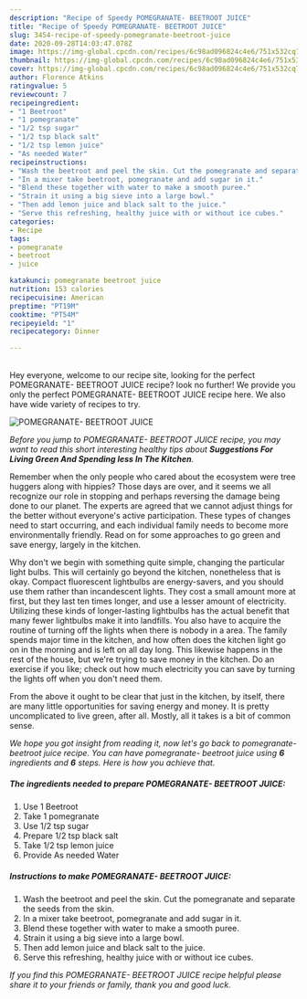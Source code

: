 ```yaml
---
description: "Recipe of Speedy POMEGRANATE- BEETROOT JUICE"
title: "Recipe of Speedy POMEGRANATE- BEETROOT JUICE"
slug: 3454-recipe-of-speedy-pomegranate-beetroot-juice
date: 2020-09-28T14:03:47.078Z
image: https://img-global.cpcdn.com/recipes/6c98ad096824c4e6/751x532cq70/pomegranate-beetroot-juice-recipe-main-photo.jpg
thumbnail: https://img-global.cpcdn.com/recipes/6c98ad096824c4e6/751x532cq70/pomegranate-beetroot-juice-recipe-main-photo.jpg
cover: https://img-global.cpcdn.com/recipes/6c98ad096824c4e6/751x532cq70/pomegranate-beetroot-juice-recipe-main-photo.jpg
author: Florence Atkins
ratingvalue: 5
reviewcount: 7
recipeingredient:
- "1 Beetroot"
- "1 pomegranate"
- "1/2 tsp sugar"
- "1/2 tsp black salt"
- "1/2 tsp lemon juice"
- "As needed Water"
recipeinstructions:
- "Wash the beetroot and peel the skin. Cut the pomegranate and separate the seeds from the skin."
- "In a mixer take beetroot, pomegranate and add sugar in it."
- "Blend these together with water to make a smooth puree."
- "Strain it using a big sieve into a large bowl."
- "Then add lemon juice and black salt to the juice."
- "Serve this refreshing, healthy juice with or without ice cubes."
categories:
- Recipe
tags:
- pomegranate
- beetroot
- juice

katakunci: pomegranate beetroot juice 
nutrition: 153 calories
recipecuisine: American
preptime: "PT19M"
cooktime: "PT54M"
recipeyield: "1"
recipecategory: Dinner

---
```

<br>
Hey everyone, welcome to our recipe site, looking for the perfect POMEGRANATE- BEETROOT JUICE recipe? look no further! We provide you only the perfect POMEGRANATE- BEETROOT JUICE recipe here. We also have wide variety of recipes to try.
<br>


![POMEGRANATE- BEETROOT JUICE](https://img-global.cpcdn.com/recipes/6c98ad096824c4e6/751x532cq70/pomegranate-beetroot-juice-recipe-main-photo.jpg)

<i>Before you jump to POMEGRANATE- BEETROOT JUICE recipe, you may want to read this short interesting healthy tips about 
<strong>Suggestions For Living Green And Spending less In The Kitchen</strong>.</i>
</br>

Remember when the only people who cared about the ecosystem were tree huggers along with hippies? Those days are over, and it seems we all recognize our role in stopping and perhaps reversing the damage being done to our planet. The experts are agreed that we cannot adjust things for the better without everyone's active participation. These types of changes need to start occurring, and each individual family needs to become more environmentally friendly. Read on for some approaches to go green and save energy, largely in the kitchen.

Why don't we begin with something quite simple, changing the particular light bulbs. This will certainly go beyond the kitchen, nonetheless that is okay. Compact fluorescent lightbulbs are energy-savers, and you should use them rather than incandescent lights. They cost a small amount more at first, but they last ten times longer, and use a lesser amount of electricity. Utilizing these kinds of longer-lasting lightbulbs has the actual benefit that many fewer lightbulbs make it into landfills. You also have to acquire the routine of turning off the lights when there is nobody in a area. The family spends major time in the kitchen, and how often does the kitchen light go on in the morning and is left on all day long. This likewise happens in the rest of the house, but we're trying to save money in the kitchen. Do an exercise if you like; check out how much electricity you can save by turning the lights off when you don't need them.

From the above it ought to be clear that just in the kitchen, by itself, there are many little opportunities for saving energy and money. It is pretty uncomplicated to live green, after all. Mostly, all it takes is a bit of common sense.


<i>We hope you got insight from reading it, now let's go back to pomegranate- beetroot juice recipe. You can have pomegranate- beetroot juice using <strong>6</strong> ingredients and <strong>6</strong> steps. Here is how you achieve that.
</i>

##### The ingredients needed to prepare POMEGRANATE- BEETROOT JUICE:

1. Use 1 Beetroot
1. Take 1 pomegranate
1. Use 1/2 tsp sugar
1. Prepare 1/2 tsp black salt
1. Take 1/2 tsp lemon juice
1. Provide As needed Water


##### Instructions to make POMEGRANATE- BEETROOT JUICE:

1. Wash the beetroot and peel the skin. Cut the pomegranate and separate the seeds from the skin.
1. In a mixer take beetroot, pomegranate and add sugar in it.
1. Blend these together with water to make a smooth puree.
1. Strain it using a big sieve into a large bowl.
1. Then add lemon juice and black salt to the juice.
1. Serve this refreshing, healthy juice with or without ice cubes.


<i>If you find this POMEGRANATE- BEETROOT JUICE recipe helpful please share it to your friends or family, thank you and good luck.</i>
